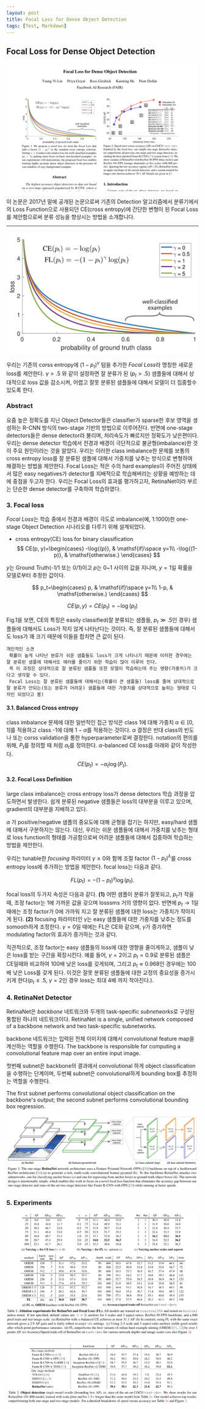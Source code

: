 ```yaml
---
layout: post
title: Focal Loss for Dense Object Detection
tags: [Test, Markdown]
---
```


## Focal Loss for Dense Object Detection

![Focal Loss Paper](https://github.com/uk-kim/uk-kim.github.io/blob/master/_posts/2018-12-07-Focal-loss-for-dense-object-detection/focal_loss_paper.png?raw=true)

이 논문은 2017년 말에 공개된 논문으로써 기존의 Detection 알고리즘에서 분류기에서의 Loss Function으로 사용되던 CE(cross entropy)에 간단한 변형이 된 Focal Loss를 제안함으로써 분류 성능을 향상시는 방법을 소개합니다.

---

![Focal Loss](https://github.com/uk-kim/uk-kim.github.io/blob/master/_posts/2018-12-07-Focal-loss-for-dense-object-detection/ce_fl_compare_along_gamma.png?raw=true)

우리는 기존의 corss entropy에 $(1-p_t)^\gamma$ 텀을 추가한 <i>Focal Loss</i>라 명칭한 새로운 loss를 제안한다. $\gamma > .5$ 와 같이 설정하면 잘 분류가 된 $(p_t > .5)$ 샘플들에 대해서 상대적으로 loss 값을 감소시켜, 어렵고 잘못 분류된 샘플들에 대해서 모델이 더 집중할수 있도록 한다.

### Abstract
요즘 높은 정확도를 지닌 Object Detector들은 classifier가 sparse한 후보 영역을 생성하는 R-CNN 방식의 two-stage 기반의 방법으로 이루어진다. 반면에 one-stage detectors들은 dense detector라 불리며, 처리속도가 빠르지만 정확도가 낮은편이다.
우리는 dense detector 학습에서 전경과 배경이 극단적으로 불균형(imbalance)한 것이 주요 원인이라는 것을 알았다.
우리는 이러한 class imbalance한 문제를 보통의 cross entropy loss를 잘 분류된 샘플에 대해서 가중치를 낮추는 방식으로 변형하여 해결하는 방법을 제안한다.
Focal Loss는 적은 수의 hard examples이 주어진 상태에서 많은 easy negatives가 detector를 지배적으로 학습해버리는 상황을 예방하는 데에 중점을 두고자 한다.
우리는 Focal Loss의 효과를 평가하고자, RetinaNet이라 부르는 단순한 dense detector를 구축하여 학습하였다.


### 3. Focal loss
<i>Focal Loss</i>는 학습 중에서 전경과 배경이 극도로 imbalance(예, 1:1000)한 one-stage Object Detection 시나리오를 다루기 위해 설계되었다.

* cross entropy(CE) loss for binary classification
$$
CE(p, y)=\begin{cases}
-\log{(p)}, & \mathsf{if}\space y=1\\
-\log{(1-p)}, & \mathsf{otherwise.}
\end{cases}
$$

$y$는 Ground Truth(-1/1 또는 0/1)이고 $p$는 0~1 사이의 값을 지니며, $y=1$일 확률을 모델로부터 추정한 값이다.

$$
p_t=\begin{cases}
p, & \mathsf{if}\space y=1\\
1-p, & \mathsf{otherwise.}
\end{cases}
$$

$$CE(p,y)=CE(p_t)=-\log{(p_t)}$$

Fig.1을 보면, CE의 특징은 easily classified(잘 분류되는 샘플들, $p_t \gg .5$인 경우) 샘플들에 대해서도 Loss가 작지 않게 나타난다는 것이다. 즉, 잘 분류된 샘플들에 대해서도 loss가 꽤 크기 때문에 이들을 합치면 큰 값이 된다.
```
개인적인 소견
 확률이 높게 나타난 분류가 쉬운 샘플들도 loss가 크게 나타나기 때문에 이러한 경우에는 잘 분류된 샘플에 대해서도 에러를 줄이기 위한 학습이 많이 이루어 진다.
 즉 이 과정은 상대적으로 잘 분류된 샘플들 또한 모델이 학습하는데 주는 영향(가중치)가 크다고 생각할 수 있다.
 Focal Loss는 잘 분류된 샘플들에 대해서는(확률이 큰 샘플들) loss를 줄여 상대적으로 잘 분류가 안되는(또는 분류가 어려운) 샘플들에 대한 가중치를 상대적으로 높히는 형태로 디자인 되었다고 봄)
```

#### 3.1. Balanced Cross entropy
class imbalance 문제에 대한 일반적인 접근 방식은 class 1에 대해 가중치 $\alpha \in{[0, 1]}$를 적용하고 class -1에 대해 $1-\alpha$를 적용하는 것이다. $\alpha$ 결정은 반대 class의 빈도나 또는 corss validation을 통한 hyperparameter로써 결정한다. notation의 편의를 위해, $P_t$를 정의할 때 처럼 $\alpha_t$를 정의한다.
$\alpha$-balanced CE loss를 아래와 같이 작성한다.
$$
CE(p_t)=-\alpha_t \log{(P_t)}.
$$

#### 3.2. Focal Loss Definition
large class imbalance는 cross entropy loss가 dense detectors 학습 과정을 압도하면서 발생한다. 쉽게 분류된 negative 샘플들은 loss의 대부분을 이루고 있으며, gradient의 대부분을 지배하고 있다.

$\alpha$ 가 positive/negative 샘플의 중요도에 대해 균형을 잡기는 하지만, easy/hard 샘플에 대해서 구분하지는 않는다.
대신, 우리는 쉬운 샘플들에 대해서 가중치를 낮추는 형태로 loss function의 형태를 가공함으로써 어려운 샘플들에 대해서 집중하여 학습하는 방법을 제안한다.

우리는 tunable한 <i>focusing</i> 파라미터 $\gamma \geq 0$와 함께 조절 factor $(1-p_t)^\lambda$를 cross entropy loss에 추가하는 방법을 제안한다. focal loss는 다음과 같다.

$$
FL(p_t)=-(1-p_t)^\gamma \log{(p_t)}.
$$


focal loss의 두가지 속성은 다음과 같다.
<b>(1)</b> 어떤 샘플이 분류가 잘못되고, $p_t$가 작을 때, 조정 factor는 1에 가까운 값을 갖으며 losssms 거의 영향이 없다. 반면에 $p_t \rightarrow 1$일때에는 조정 factor가 0에 가까워 지고 잘 분류된 샘플에 대한 loss는 가중치가 작아지게 된다.
<b>(2)</b> focusing 파라미터인 $\gamma$는 easy 샘플들에 대한 가중치를 낮추는 정도를 somooth하게 조정한다. $\gamma = 0$일 때에는 FL은 CE와 같으며, $\gamma$가 증가하면 modulating factor의 효과가 증가하는 것과 같다.

직관적으로, 조정 factor는 easy 샘플들의 loss에 대한 영향을 줄이게하고, 샘플이 낮은 loss를 받는 구간을 확장시킨다. 예를 들어, $\gamma=2$이고 $p_t=0.9$로 분류된 샘플은 CE일때와 비교하여 100배 낮은 loss를 갖게되며, 그리고 $p_t \approx0.968$인 경우에는 100배 낮은 Loss를 갖게 된다. 이것은 잘못 분류된 샘플들에 대한 교정의 중요성을 증가시키게 한다($p_t \leq.5$, $\gamma=2$인 경우 loss는 최대 4배 까지 작아진다.).

### 4. RetinaNet Detector

RetinaNet은 <i>backbone</i> 네트워크와 두개의 task-specific <i>subnetworks</i>로 구성된 통합된 하나의 네트워크이다.
RetinaNet is a single, unified network composed of a backbone network and two task-specific subnetworks.

backbone 네트워크는 입력된 전체 이미지에 대해서 convolutional feature map을 계산하는 역할을 수행한다.
The backbone is responsible for computing a convolutional feature map over an entire input image.

첫번째 subnet은 backbone의 결과에서 convolutional 하게 object classification을 수행하는 단계이며, 두번째 subnet은 convolutional하게 bounding box를 추정하는 역할을 수행한다.

The first subnet performs convolutional object classification on the backbone's output; the second subnet performs convolutional bounding box regression.

![Focal Loss RetinaNet architecture](https://github.com/uk-kim/uk-kim.github.io/blob/master/_posts/2018-12-07-Focal-loss-for-dense-object-detection/retinanet_architecture.png?raw=true)

### 5. Experiments

![Focal Loss Experiments](https://github.com/uk-kim/uk-kim.github.io/blob/master/_posts/2018-12-07-Focal-loss-for-dense-object-detection/experiment_compair.png?raw=true)

![Object Detector Comparison](https://github.com/uk-kim/uk-kim.github.io/blob/master/_posts/2018-12-07-Focal-loss-for-dense-object-detection/object_detector_compare.png?raw=true)
